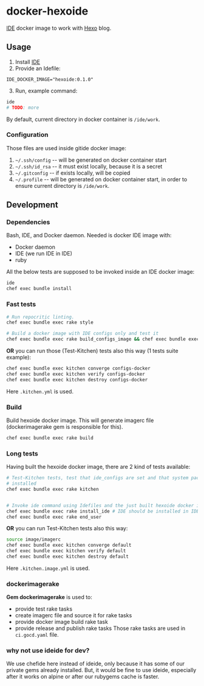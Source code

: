 # docker-hexoide

[IDE](https://github.com/ai-traders/ide) docker image to work with
 [Hexo](https://hexo.io/) blog.

## Usage
1. Install [IDE](https://github.com/ai-traders/ide)
2. Provide an Idefile:
```
IDE_DOCKER_IMAGE="hexoide:0.1.0"
```
3. Run, example command:
```bash
ide
# TODO: more
```

By default, current directory in docker container is `/ide/work`.

### Configuration
Those files are used inside gitide docker image:

1. `~/.ssh/config` -- will be generated on docker container start
2. `~/.ssh/id_rsa` -- it must exist locally, because it is a secret
2. `~/.gitconfig` -- if exists locally, will be copied
3. `~/.profile` -- will be generated on docker container start, in
   order to ensure current directory is `/ide/work`.

## Development

### Dependencies
Bash, IDE, and Docker daemon. Needed is docker IDE image with:
  * Docker daemon
  * IDE (we run IDE in IDE)
  * ruby

All the below tests are supposed to be invoked inside an IDE docker image:
```bash
ide
chef exec bundle install
```

### Fast tests
```bash
# Run repocritic linting.
chef exec bundle exec rake style

# Build a docker image with IDE configs only and test it
chef exec bundle exec rake build_configs_image && chef exec bundle exec rake test_ide_configs
```

**OR** you can run those (Test-Kitchen) tests also this way (1 tests suite example):
```bash
chef exec bundle exec kitchen converge configs-docker
chef exec bundle exec kitchen verify configs-docker
chef exec bundle exec kitchen destroy configs-docker
```

Here `.kitchen.yml` is used.

### Build
Build hexoide docker image. This will generate imagerc file
(dockerimagerake gem is responsible for this).

```bash
chef exec bundle exec rake build
```

### Long tests
Having built the hexoide docker image, there are 2 kind of tests available:

```bash
# Test-Kitchen tests, test that ide_configs are set and that system packages are
# installed
chef exec bundle exec rake kitchen


# Invoke ide command using Idefiles and the just built hexoide docker image
chef exec bundle exec rake install_ide # IDE should be installed in IDE docker image
chef exec bundle exec rake end_user
```

**OR** you can run Test-Kitchen tests also this way:
```bash
source image/imagerc
chef exec bundle exec kitchen converge default
chef exec bundle exec kitchen verify default
chef exec bundle exec kitchen destroy default
```

Here `.kitchen.image.yml` is used.

### dockerimagerake
**Gem dockerimagerake** is used to:
 * provide test rake tasks
 * create imagerc file and source it for rake tasks
 * provide docker image build rake task
 * provide release and publish rake tasks
Those rake tasks are used in `ci.gocd.yaml` file.

### why not use ideide for dev?
We use chefide here instead of ideide, only because it has some of our private
 gems already installed. But, it would be fine to use ideide, especially after
 it works on alpine or after our rubygems cache is faster.
